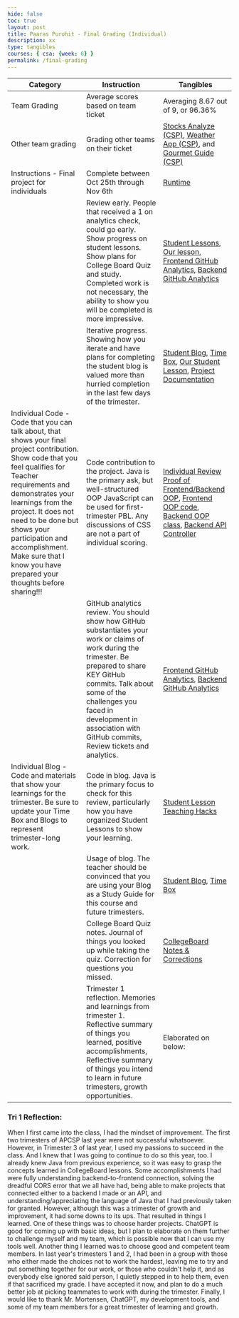 ```yaml
---
hide: false
toc: true
layout: post
title: Paaras Purohit - Final Grading (Individual)
description: xx
type: tangibles
courses: { csa: {week: 6} }
permalink: /final-grading
---
```


| Category | Instruction | Tangibles |
| --- | --- | --- |
| Team Grading | Average scores based on team ticket | Averaging 8.67 out of 9, or 96.36% |
| Other team grading | Grading other teams on their ticket | [Stocks Analyze (CSP)](https://github.com/Imaad08/stocksFrontend/issues/1#issuecomment-1793836737), [Weather App (CSP)](https://github.com/DrishyaMody/Frontend/issues/1#issuecomment-1793839322), and [Gourmet Guide (CSP)](https://github.com/Djxnxnx/student/issues/5#issuecomment-1793843363)
| Instructions - Final project for individuals | Complete between Oct 25th through Nov 6th | [Runtime](https://paaraspurohit.github.io/team-premium-frontend/) |
|  |  Review early.  People that received a 1 on analytics check, could go early.   Show progress on student lessons.  Show plans for College Board Quiz and study.  Completed work is not necessary, the ability to show you will be completed is more impressive. | [Student Lessons](https://paaraspurohit.github.io/apcsa-blog-2024/apcsa-lesson-hacks), [Our lesson](https://paaraspurohit.github.io/team-premium-frontend/unit-7-arraylist),  [Frontend GitHub Analytics](https://github.com/PaarasPurohit/team-premium-frontend/graphs/contributors), [Backend GitHub Analytics](https://github.com/PaarasPurohit/team-premium-backend-final/graphs/contributors) |
|  | Iterative progress.  Showing how you iterate and have plans for completing the student blog is valued more than hurried completion in the last few days of the trimester. | [Student Blog](https://paaraspurohit.github.io/apcsa-blog-2024/), [Time Box](https://paaraspurohit.github.io/apcsa-blog-2024/time-box), [Our Student Lesson](https://paaraspurohit.github.io/team-premium-frontend/unit-7-arraylist), [Project Documentation](https://paaraspurohit.github.io/apcsa-blog-2024/2023/11/04/indiv-review.html) |
| Individual Code - Code that you can talk about, that shows your final project contribution.   Show code that you feel qualifies for Teacher requirements and demonstrates your learnings from the project.  It does not need to be done but shows your participation and accomplishment.   Make sure that I know you have prepared your thoughts before sharing!!! | Code contribution to the project.  Java is the primary ask, but well-structured OOP JavaScript can be used for first-trimester PBL.  Any discussions of CSS are not a part of individual scoring. | [Individual Review Proof of Frontend/Backend OOP](https://paaraspurohit.github.io/apcsa-blog-2024/2023/11/04/indiv-review.html), [Frontend OOP code](https://github.com/PaarasPurohit/team-premium-frontend/blob/main/AD_planet.md), [Backend OOP class](https://github.com/PaarasPurohit/team-premium-backend-final/blob/master/src/main/java/com/nighthawk/spring_portfolio/mvc/astronomy/PlanetWeight.java), [Backend API Controller](https://github.com/PaarasPurohit/team-premium-backend-final/blob/master/src/main/java/com/nighthawk/spring_portfolio/mvc/astronomy/PlanetWeightAPIController.java) |
|  | GitHub analytics review.  You should show how GitHub substantiates your work or claims of work during the trimester.   Be prepared to share KEY GitHub commits.  Talk about some of the challenges you faced in development in association with GitHub commits, Review tickets and analytics. | [Frontend GitHub Analytics](https://github.com/PaarasPurohit/team-premium-frontend/graphs/contributors), [Backend GitHub Analytics](https://github.com/PaarasPurohit/team-premium-backend-final/graphs/contributors) |
| Individual Blog - Code and materials that show your learnings for the trimester.  Be sure to update your Time Box and Blogs to represent trimester-long work. | Code in blog.  Java is the primary focus to check for this review, particularly how you have organized Student Lessons to show your learning. | [Student Lesson Teaching Hacks]() |
|  | Usage of blog.  The teacher should be convinced that you are using your Blog as a Study Guide for this course and future trimesters. | [Student Blog](https://paaraspurohit.github.io/apcsa-blog-2024//apcsa-lesson-hacks), [Time Box](https://paaraspurohit.github.io/apcsa-blog-2024/time-box) |
|  | College Board Quiz notes.   Journal of things you looked up while taking the quiz.  Correction for questions you missed. | [CollegeBoard Notes & Corrections](https://paaraspurohit.github.io/apcsa-blog-2024/cb-quiz-review) |
|  | Trimester 1 reflection. Memories and learnings from trimester 1. Reflective summary of things you learned, positive accomplishments, Reflective summary of things you intend to learn in future trimesters, growth opportunities. | Elaborated on below: |

### Tri 1 Reflection:

When I first came into the class, I had the mindset of improvement. The first two trimesters of APCSP last year were not successful whatsoever. However, in Trimester 3 of last year, I used my passions to succeed in the class. And I knew that I was going to continue to do so this year, too. I already knew Java from previous experience, so it was easy to grasp the concepts learned in CollegeBoard lessons. Some accomplishments I had were fully understanding backend-to-frontend connection, solving the dreadful CORS error that we all have had, being able to make projects that connected either to a backend I made or an API, and understanding/appreciating the language of Java that I had previously taken for granted. However, although this was a trimester of growth and improvement, it had some downs to its ups. That resulted in things I learned. One of these things was to choose harder projects. ChatGPT is good for coming up with basic ideas, but I plan to elaborate on them further to challenge myself and my team, which is possible now that I can use my tools well. Another thing I learned was to choose good and competent team members. In last year's trimesters 1 and 2, I had been in a group with those who either made the choices not to work the hardest, leaving me to try and put something together for our work, or those who couldn't help it, and as everybody else ignored said person, I quietly stepped in to help them, even if that sacrificed my grade. I have accepted it now, and plan to do a much better job at picking teammates to work with during the trimester. Finally, I would like to thank Mr. Mortensen, ChatGPT, my development tools, and some of my team members for a great trimester of learning and growth.